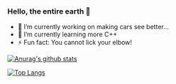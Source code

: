 ### Hello, the entire earth 👋

- 🔭 I’m currently working on making cars see better...
- 🌱 I’m currently learning more C++
- ⚡ Fun fact: You cannot lick your elbow!

[![Anurag's github stats](https://github-readme-stats.vercel.app/api?username=dpontes&show_icons=true&theme=)](https://github.com/dpontes)

[![Top Langs](https://github-readme-stats.vercel.app/api/top-langs/?username=dpontes&layout=compact&hide=fortran,html,cuda,cmake)](https://github.com/anuraghazra/github-readme-stats)
